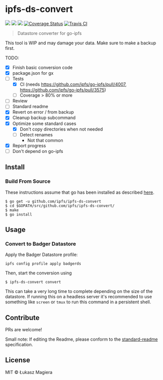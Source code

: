 ipfs-ds-convert
==================

[![](https://img.shields.io/badge/made%20by-Protocol%20Labs-blue.svg?style=flat-square)](http://ipn.io)
[![](https://img.shields.io/badge/project-IPFS-blue.svg?style=flat-square)](http://ipfs.io/)
[![](https://img.shields.io/badge/freenode-%23ipfs-blue.svg?style=flat-square)](http://webchat.freenode.net/?channels=%23ipfs)
[![Coverage Status](https://coveralls.io/repos/github/ipfs/ipfs-ds-convert/badge.svg)](https://coveralls.io/github/ipfs/ipfs-ds-convert)
[![Travis CI](https://circleci.com/gh/ipfs/ipfs-ds-convert/tree/master.svg?style=shield)](https://circleci.com/gh/ipfs/ipfs-ds-convert/tree/master)

> Datastore converter for go-ipfs

This tool is WIP and may damage your data. Make sure to make a backup first.

TODO:
- [x] Finish basic conversion code
- [x] package.json for gx
- [ ] Tests
  - [x] CI (needs https://github.com/ipfs/go-ipfs/pull/4007, https://github.com/ipfs/go-ipfs/pull/3575)
  - [ ] Coverage > 80% or more
- [ ] Review
- [ ] Standard readme
- [x] Revert on error / from backup
- [x] Cleanup backup subcommand
- [x] Optimize some standard cases
  - [x] Don't copy directories when not needed
  - [ ] Detect renames
    - Not that common
- [x] Report progress
- [ ] Don't depend on go-ipfs

## Install

### Build From Source

These instructions assume that go has been installed as described [here](https://github.com/ipfs/go-ipfs#install-go).

```
$ go get -u github.com/ipfs/ipfs-ds-convert
$ cd $GOPATH/src/github.com/ipfs/ipfs-ds-convert/
$ make
$ go install
```

## Usage

### Convert to Badger Datastore

Apply the Badger Datastore profile:


```
ipfs config profile apply badgerds
```

Then, start the conversion using

```
$ ipfs-ds-convert convert
```

This can take a very long time to complete depending on the size of the datastore. If running this on a headless server it's recommended to use something like `screen` or `tmux` to run this command in a persistent shell.

## Contribute

PRs are welcome!

Small note: If editing the Readme, please conform to the [standard-readme](https://github.com/RichardLitt/standard-readme) specification.

## License

MIT © Łukasz Magiera
